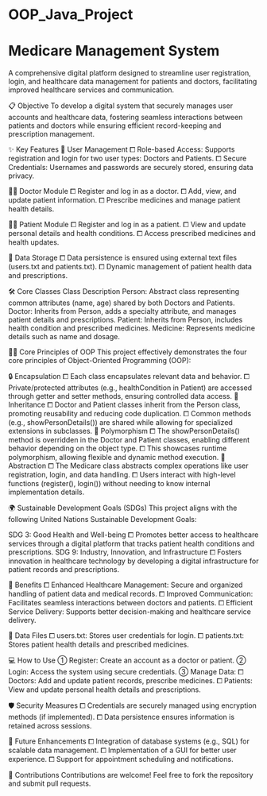 # OOP_Java_Project

# Medicare Management System
A comprehensive digital platform designed to streamline user registration, login, and healthcare data management for patients and doctors, facilitating improved healthcare services and communication.

📋 Objective
To develop a digital system that securely manages user accounts and healthcare data, fostering seamless interactions between patients and doctors while ensuring efficient record-keeping and prescription management.

✨ Key Features
🔑 User Management
  ⧠ Role-based Access: Supports registration and login for two user types: Doctors and Patients.
  ⧠ Secure Credentials: Usernames and passwords are securely stored, ensuring data privacy.

👨‍⚕️ Doctor Module
  ⧠ Register and log in as a doctor.
  ⧠ Add, view, and update patient information.
  ⧠ Prescribe medicines and manage patient health details.

👩‍⚕️ Patient Module
  ⧠ Register and log in as a patient.
  ⧠ View and update personal details and health conditions.
  ⧠ Access prescribed medicines and health updates.

💾 Data Storage
  ⧠ Data persistence is ensured using external text files (users.txt and patients.txt).
  ⧠ Dynamic management of patient health data and prescriptions.


🛠️ Core Classes
Class	Description
Person:	Abstract class representing common attributes (name, age) shared by both Doctors and Patients.
Doctor:	Inherits from Person, adds a specialty attribute, and manages patient details and prescriptions.
Patient:	Inherits from Person, includes health condition and prescribed medicines.
Medicine:	Represents medicine details such as name and dosage.

🧑‍💻 Core Principles of OOP
This project effectively demonstrates the four core principles of Object-Oriented Programming (OOP):

🔒 Encapsulation
  ⧠ Each class encapsulates relevant data and behavior.
  ⧠ Private/protected attributes (e.g., healthCondition in Patient) are accessed through getter and setter methods, ensuring controlled data access.
🧬 Inheritance
  ⧠ Doctor and Patient classes inherit from the Person class, promoting reusability and reducing code duplication.
  ⧠ Common methods (e.g., showPersonDetails()) are shared while allowing for specialized extensions in subclasses.
🔄 Polymorphism
  ⧠ The showPersonDetails() method is overridden in the Doctor and Patient classes, enabling different behavior depending on the object type.
  ⧠ This showcases runtime polymorphism, allowing flexible and dynamic method execution.
🧩 Abstraction
  ⧠ The Medicare class abstracts complex operations like user registration, login, and data handling.
  ⧠ Users interact with high-level functions (register(), login()) without needing to know internal implementation details.

🌍 Sustainable Development Goals (SDGs)
This project aligns with the following United Nations Sustainable Development Goals:

SDG 3: Good Health and Well-being
  ⧠ Promotes better access to healthcare services through a digital platform that tracks patient health conditions and prescriptions.
SDG 9: Industry, Innovation, and Infrastructure
  ⧠ Fosters innovation in healthcare technology by developing a digital infrastructure for patient records and prescriptions.

🚀 Benefits
  ⧠ Enhanced Healthcare Management: Secure and organized handling of patient data and medical records.
  ⧠ Improved Communication: Facilitates seamless interactions between doctors and patients.
  ⧠ Efficient Service Delivery: Supports better decision-making and healthcare service delivery.

📂 Data Files
  ⧠ users.txt: Stores user credentials for login.
  ⧠ patients.txt: Stores patient health details and prescribed medicines.

💻 How to Use
  ① Register: Create an account as a doctor or patient.
  ② Login: Access the system using secure credentials.
  ③ Manage Data:
    ⧠ Doctors: Add and update patient records, prescribe medicines.
    ⧠ Patients: View and update personal health details and prescriptions.

🛡️ Security Measures
  ⧠ Credentials are securely managed using encryption methods (if implemented).
  ⧠ Data persistence ensures information is retained across sessions.

🔧 Future Enhancements
  ⧠ Integration of database systems (e.g., SQL) for scalable data management.
  ⧠ Implementation of a GUI for better user experience.
  ⧠ Support for appointment scheduling and notifications.

🤝 Contributions
Contributions are welcome! Feel free to fork the repository and submit pull requests.
